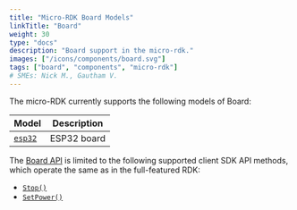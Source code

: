 ```yaml
---
title: "Micro-RDK Board Models"
linkTitle: "Board"
weight: 30
type: "docs"
description: "Board support in the micro-rdk."
images: ["/icons/components/board.svg"]
tags: ["board", "components", "micro-rdk"]
# SMEs: Nick M., Gautham V.
---
```


The micro-RDK currently supports the following models of Board:

| Model | Description |
| ----- | ----------- |
| [`esp32`](esp32/) | ESP32 board |

The [Board API](/components/board/#api) is limited to the following supported client SDK API methods, which operate the same as in the full-featured RDK:

- [`Stop()`](/components/Board/#stop)
- [`SetPower()`](/components/Board/#setpower)
